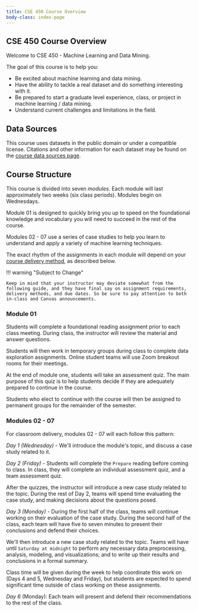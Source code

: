 ```yaml
---
title: CSE 450 Course Overview
body-class: index-page
---
```


## CSE 450 Course Overview

Welcome to CSE 450 - Machine Learning and Data Mining.

The goal of this course is to help you: 

* Be excited about machine learning and data mining.
* Have the ability to tackle a real dataset and do something interesting 
   with it.
* Be prepared to start a graduate level experience, class, or project in 
   machine learning / data mining.
* Understand current challenges and limitations in the field.

## Data Sources

This course uses datasets in the public domain or under a compatible license. Citations and other information for each dataset may be found on the [course data sources page](./data-sources.html).

## Course Structure

This course is divided into seven *modules*. Each module will last approximately two weeks (six class periods). Modules begin on Wednesdays.

Module 01 is designed to quickly bring you up to speed on the foundational knowledge and vocabulary you will need to succeed in the rest of the course. 

Modules 02 - 07 use a series of case studies to help you learn to understand and apply a variety of machine learning techniques. 

The exact rhythm of the assignments in each module will depend on your [course delivery method](https://www.byui.edu/registration/when-do-i-register/fall-registration-guide), as described below.

!!! warning "Subject to Change"
	
	Keep in mind that your instructor may deviate somewhat from the following guide, and they have final say on assignment requirements, delivery methods, and due dates. So be sure to pay attention to both in-class and Canvas announcements.

### Module 01

Students will complete a foundational reading assignment prior to each class meeting. During class, the instructor will review the material and answer questions. 

Students will then work in temporary groups during class to complete data exploration assignments. Online student teams will use Zoom breakout rooms for their meetings.

At the end of module one, students will take an assessment quiz. The main purpose of this quiz is to help students decide if they are adequately prepared to continue in the course.

Students who elect to continue with the course will then be assigned to permanent groups for the remainder of the semester.

### Modules 02 - 07

For classroom delivery, modules 02 - 07 will each follow this pattern:

*Day 1 (Wednesday)* - We'll introduce the module's topic, and discuss a case study related to it.

*Day 2 (Friday)* - Students will complete the `Prepare` reading before coming to class. In class, they will complete an individual assessment quiz, and a team assessment quiz. 

After the quizzes, the instructor will introduce a new case study related to the topic. During the rest of Day 2, teams will spend time evaluating the case study, and making decisions about the questions posed.

*Day 3 (Monday)* - During the first half of the class, teams will continue working on their evaluation of the case study. During the second half of the class, each team will have five to seven minutes to present their conclusions and defend their choices.

We'll then introduce a new case study related to the topic. Teams will have until `Saturday at midnight` to perform any necessary data preprocessing, analysis, modeling, and visualizations; and to write up their results and conclusions in a formal summary.

Class time will be given during the week to help coordinate this work on (Days 4 and 5, Wednesday and Friday), but students are expected to spend significant time outside of class working on these assignments.

*Day 6* (Monday): Each team will present and defend their recommendations to the rest of the class.

